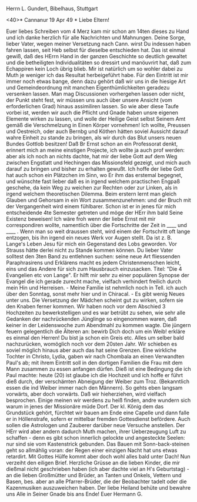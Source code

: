Herrn L. Gundert, Bibelhaus, Stuttgart

<40>* Cannanur 19 Apr 49
 <Donnerstag>*
Liebe Eltern!

Euer liebes Schreiben vom 4 Merz kam mir schon am 14ten dieses zu Hand und ich danke herzlich für alle Nachrichten und Mahnungen. Deine Sorge, lieber Vater, wegen meiner Versetzung nach Cann. wirst Du indessen haben fahren lassen, seit Heb selbst für dieselbe entschieden hat. Das ist einmal gewiß, daß des HErrn Hand in der ganzen Geschichte so deutlich gewaltet und die betheiligten Individualitäten so dressirt und manöuvrirt hat, daß zum Echappiren kein Loch übrig blieb. Mir ist natürlich um so wohler dabei zu Muth je weniger ich das Resultat herbeigeführt habe. Für den Eintritt ist mir immer noch etwas bange, denn dazu gehört daß wir uns in die hiesige Art und Gemeindeordnung mit manchen Eigenthümlichkeiten geradezu versenken lassen. Man mag Discussionen vorhergehen lassen oder nicht, der Punkt steht fest, wir müssen uns auch über unsere Ansicht (vom erforderlichen Grad) hinaus assimiliren lassen. So wie aber diese Taufe vorbei ist, werden wir auch die Pflicht und Gnade haben unsre eigenen Elemente wirken zu lassen, und wolle der Heilige Geist selbst Seinem Amt gemäß die Verschmelzung in Einen Körper vornehmen! Ich wollte, Preussen und Oestreich, oder auch Bernbg und Köthen hätten soviel Aussicht darauf wahre Einheit zu stande zu bringen, als wir durch das Blut unsers neuen Bundes Gottlob besitzen! 
Daß Br Ernst schon an ein Professorat denkt, erinnert mich an meine einstigen Projecte, ich wollte ja auch prof werden: aber als ich noch an nichts dachte, hat mir der liebe Gott auf dem Weg zwischen Engstlatt und Hechingen das Missionsfeld gezeigt, und mich auch darauf zu bringen und bisher zu erhalten gewußt. Ich hoffe der liebe Gott hat auch schon ein Plätzchen im Sinn, wo Er ihm das erstemal begegnet, und wünschte fast lieber daß es in irgend welchem practischen Engpaß geschehe, da kein Weg zu weichen zur Rechten oder zur Linken, als in irgend welchem theoretischen Dilemma. Beim erstern lernt man gleich Glauben und Gehorsam in ein Wort zusammenzunehmen: und der Bruch mit der Vergangenheit wird einem fühlbarer. Schon ist er in jenes für mich entscheidende 4te Semester getreten und möge der HErr ihm bald Seine Existenz beweisen! Ich wäre froh wenn der liebe Ernst mit mir correspondiren wollte, namentlich über die Fortschritte der Zeit in ____ und ____ . Wenn man so weit draussen steht, wird einem der Fortschritt oft lange entzogen, bis ihn irgend ein neues Werk vor Augen stellt. Da ist z. B. Lange's Leben Jesu für mich ein Gegenstand des Lobs geworden. Vor Strauss hätte derlei nicht zu Stande kommen können. Du lieber Vater solltest den 3ten Band zu entlehnen suchen: seine neue Art fliessenden Paraphrasirens und Erklärens macht es jedem Christenmenschen leicht, eins und das Andere für sich zum Hausbrauch einzusacken. Titel: "Die 4 Evangelien etc von Lange". Er hilft mir sehr zu einer populären Synopse der Evangel die ich gerade zurecht mache, vielfach verhindert freilich durch mein Hin und Herreisen. - Meine Familie ist nehmlich noch in Tell. ich auch über den Sonntag, sonst mehr hier und in Chiracal. - Es gibt wenig Neues unter uns. Die Versetzung der Mädchen scheint gut zu wirken, sofern sie den Knaben ferner kommen. Wir haben noch vor dem Abschied 3 Hochzeiten zu bewerkstelligen und es war betrübt zu sehen, wie sehr alle Gedanken der nachrückenden Jünglinge so eingenommen waren, daß keiner in der Leidenswoche zum Abendmahl zu kommen wagte. Die jüngern feuern gelegentlich die Älteren an: bewirb Dich doch um ein Weib! erkläre es einmal den Herren! Du bist ja schon ein Greis etc. Alles um selber bald nachzurücken, womöglich noch vor dem 20sten Jahr. Wir schieben es soviel möglich hinaus aber auch das hat seine Grenzen. Eine wirkliche Tochter in Christo, Lydia, gaben wir nach Chombala an einen Verwandten Paul's ab; mit ihrem Eintritt soll in den dortigen Familien die Frau mit dem Mann zusammen zu essen anfangen dürfen. Dieß ist eine Bedingung die ich Paul machte: heute (20) ist glaube ich die Hochzeit und ich hoffe er führt dieß durch, der verschämten Abneigung der Weiber zum Troz. (Bekanntlich essen die ind Weiber immer nach den Männern). So gehts eben langsam vorwärts, aber doch vorwärts. Daß wir hieherziehen, wird vielfach besprochen. Einige meinen wir werdens zu heiß finden, andre wundern sich warum in jenes der Missionäre müde Dorf. Der kl. König dem das Grundstück gehört, fürchtet wir bauen am Ende eine Capelle und dann falle er in Höllenstrafe, sofern er mittelbar fremden Gottesdienst befördere. Auch sollen die Astrologen und Zauberer darüber neue Versuche anstellen. Der HErr wird aber andern dadurch Muth machen, ihrer Ueberzeugung Luft zu schaffen - denn es gibt schon innerlich gelockte und angesteckte Seelen: nur sind sie vom Kastenstrick gebunden. Das Bauen mit Sonn-back-steinen geht so allmählig voran: der Regen einer einzigen Nacht hat uns etwas retardirt. Mit Gottes Hülfe kommt aber doch wohl alles bald unter Dach! Nun verzeiht den eiligen Brief. Herzliche Grüsse an die lieben Kinder, die mir dießmal nicht geschrieben haben (ich aber dachte viel an H's Geburtstag) - an die lieben Großmütter und Brüder, an Tanten und Onkels, Vettern und Basen, bes. aber an alle Pfarrer-Brüder, die der Beobachter tadelt oder die Kazenmusiken auszuweichen haben. Der liebe Heiland behüte und bewahre uns Alle in Seiner Gnade bis ans Ende!
 Euer Hermann G.
